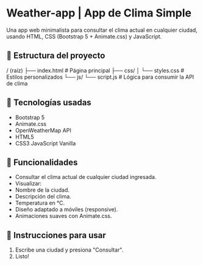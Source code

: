 # Weather-app | App de Clima Simple
Una app web minimalista para consultar el clima actual en cualquier ciudad, usando HTML, CSS (Bootstrap 5 + Animate.css) y JavaScript.

## 📁 Estructura del proyecto
/ (raíz)
├── index.html         # Página principal
├── css/
│   └── styles.css     # Estilos personalizados
└── js/
    └── script.js      # Lógica para consumir la API de clima
## 🚀 Tecnologías usadas
- Bootstrap 5
- Animate.css
- OpenWeatherMap API
- HTML5
- CSS3
JavaScript Vanilla
## 🎯 Funcionalidades
- Consultar el clima actual de cualquier ciudad ingresada.
- Visualizar:
- Nombre de la ciudad.
- Descripción del clima.
- Temperatura en °C.
- Diseño adaptado a móviles (responsive).
- Animaciones suaves con Animate.css.
## 📌 Instrucciones para usar
1. Escribe una ciudad y presiona "Consultar".
2. Listo!
